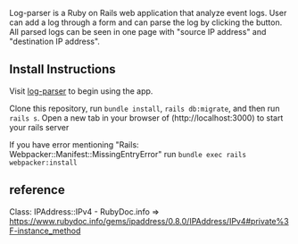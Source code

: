 Log-parser is a Ruby on Rails web application that analyze event logs.
User can add a log through a form and can parse the log by clicking the button.
All parsed logs can be seen in one page with "source IP address" and "destination IP address".


## Install Instructions

Visit [log-parser](https://github.com/cwonjin11/log-parser) to begin using the app.

Clone this repository, run `bundle install`, `rails db:migrate`, and then run `rails s`. Open a new tab in your browser of (http://localhost:3000) to start your rails server

If you have error mentioning "Rails: Webpacker::Manifest::MissingEntryError"
run `bundle exec rails webpacker:install`

## reference 
Class: IPAddress::IPv4 - RubyDoc.info => https://www.rubydoc.info/gems/ipaddress/0.8.0/IPAddress/IPv4#private%3F-instance_method